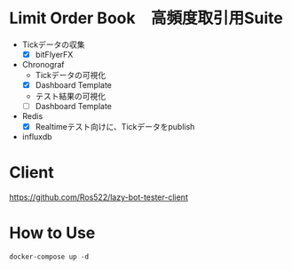 # Limit Order Book　高頻度取引用Suite
 * Tickデータの収集
    - [x] bitFlyerFX
    
 * Chronograf
    - Tickデータの可視化
    - [x] Dashboard Template
    
    - テスト結果の可視化
    - [ ] Dashboard Template
    
 * Redis
    - [x] Realtimeテスト向けに、Tickデータをpublish
    
 * influxdb
 
# Client
https://github.com/Ros522/lazy-bot-tester-client

# How to Use
```
docker-compose up -d
```
